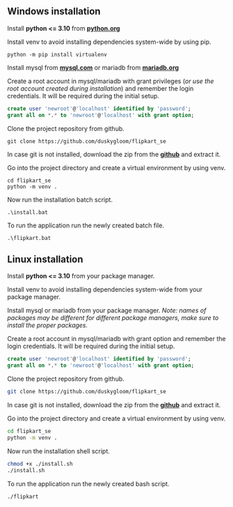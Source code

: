 ## Windows installation

Install **python <= 3.10** from [**python.org**](https://www.python.org/downloads/)

Install venv to avoid installing dependencies system-wide by using pip.
```batch
python -m pip install virtualenv
```

Install mysql from [**mysql.com**](https://dev.mysql.com/downloads/installer/) or mariadb from [**mariadb.org**](https://mariadb.org/download/)

Create a root account in mysql/mariadb with grant privileges (*or use the root account created during installation*) and remember the login credentials. It will be required during the initial setup.
```sql
create user 'newroot'@'localhost' identified by 'password';
grant all on *.* to 'newroot'@'localhost' with grant option;
```

Clone the project repository from github.
```batch
git clone https://github.com/duskygloom/flipkart_se
```

In case git is not installed, download the zip from the [**github**](https://github.com/duskygloom/flipkart_se) and extract it.

Go into the project directory and create a virtual environment by using venv.
```batch
cd flipkart_se
python -m venv .
```

Now run the installation batch script.
```batch
.\install.bat
```

To run the application run the newly created batch file.
```batch
.\flipkart.bat
```


## Linux installation

Install **python <= 3.10** from your package manager.

Install venv to avoid installing dependencies system-wide from your package manager.

Install mysql or mariadb from your package manager.
*Note: names of packages may be different for different package managers, make sure to install the proper packages.*

Create a root account in mysql/mariadb with grant option and remember the login credentials. It will be required during the initial setup.
```sql
create user 'newroot'@'localhost' identified by 'password';
grant all on *.* to 'newroot'@'localhost' with grant option;
```

Clone the project repository from github.
```sh
git clone https://github.com/duskygloom/flipkart_se
```
In case git is not installed, download the zip from the [**github**](https://github.com/duskygloom/flipkart_se) and extract it.

Go into the project directory and create a virtual environment by using venv.
```sh
cd flipkart_se
python -m venv .
```

Now run the installation shell script.
```sh
chmod +x ./install.sh
./install.sh
```

To run the application run the newly created bash script.
```sh
./flipkart
```
